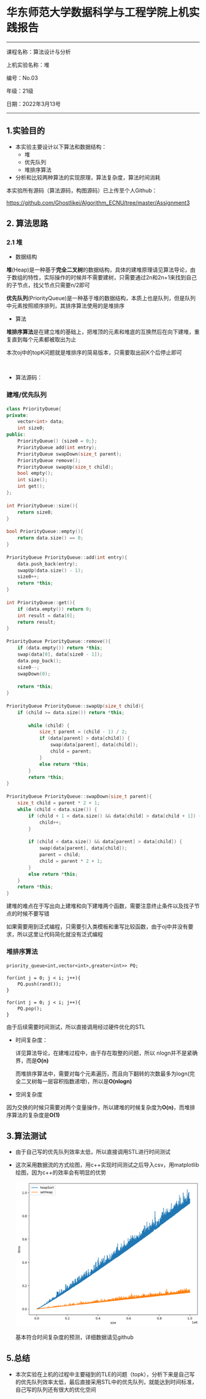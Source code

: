 # **华东师范大学数据科学与工程学院上机实践报告**

***

课程名称：算法设计与分析      

上机实验名称：堆   

编号：No.03

年级：21级         

日期：2022年3月13号

***

## 1.实验目的

- 本实验主要设计以下算法和数据结构：
  - 堆 
  - 优先队列
  - 堆排序算法
- 分析和比较两种算法的实现原理，算法复杂度，算法时间消耗

本实验所有源码（算法源码，构图源码）已上传至个人Github：

https://github.com/Ghostlikei/Algorithm_ECNU/tree/master/Assignment3

## 2. 算法思路

### 2.1 堆

- 数据结构

​      **堆**(Heap)是一种基于**完全二叉树**的数据结构，具体的建堆原理请见算法导论，由于数组的特性，实际操作的时候并不需要建树，只需要通过2n和2n+1来找到自己的子节点，找父节点只需要n/2即可

​	  **优先队列**(PriorityQueue)是一种基于堆的数据结构，本质上也是队列，但是队列中元素按照顺序排列，其排序算法使用的是堆排序

- 算法

​	  **堆排序算法**是在建立堆的基础上，把堆顶的元素和堆底的互换然后在向下建堆，重复直到每个元素都被取出为止

​      本次oj中的topK问题就是堆排序的简易版本，只需要取出前K个后停止即可

​      

- 算法源码：

### 建堆/优先队列

```cpp
class PriorityQueue{
private:
    vector<int> data;
    int size0;
public:
    PriorityQueue() {size0 = 0;};
    PriorityQueue add(int entry);
    PriorityQueue swapDown(size_t parent);
    PriorityQueue remove();
    PriorityQueue swapUp(size_t child);
    bool empty();
    int size();
    int get(); 
};

int PriorityQueue::size(){
    return size0;
}

bool PriorityQueue::empty(){
    return data.size() == 0;
}

PriorityQueue PriorityQueue::add(int entry){
    data.push_back(entry);
    swapUp(data.size() - 1);
    size0++;
    return *this;
}

int PriorityQueue::get(){
    if (data.empty()) return 0;
    int result = data[0];   
    return result;
}

PriorityQueue PriorityQueue::remove(){
    if (data.empty()) return *this;
    swap(data[0], data[size0 - 1]);
    data.pop_back();
    size0--;
    swapDown(0);
    
    return *this;
}

PriorityQueue PriorityQueue::swapUp(size_t child){
    if (child >= data.size()) return *this;
		
		while (child) {
            size_t parent = (child - 1) / 2;
			if (data[parent] > data[child]) {
				swap(data[parent], data[child]);
				child = parent;
			}
			else return *this;
        }
        return *this;
}

PriorityQueue PriorityQueue::swapDown(size_t parent){
    size_t child = parent * 2 + 1;
	while (child < data.size()) {
		if (child + 1 < data.size() && data[child] > data[child + 1]) {
			child++;
		}
 
		if (child < data.size() && data[parent] > data[child]) {
			swap(data[parent], data[child]);
			parent = child;
			child = parent * 2 + 1;
		}
		else return *this;
    }			
    return *this;
}
```

建堆的难点在于写出向上建堆和向下建堆两个函数，需要注意终止条件以及找子节点的时候不要写错

如果需要用到泛式编程，只需要引入类模板和重写比较函数，由于oj中并没有要求，所以这里让代码简化就没有泛式编程

### 堆排序算法

```
priority_queue<int,vector<int>,greater<int>> PQ;
        
for(int j = 0; j < i; j++){
	PQ.push(rand());
}

for(int j = 0; j < i; j++){
    PQ.pop();
}
```

由于后续需要时间测试，所以直接调用经过硬件优化的STL



- 时间复杂度：

  详见算法导论，在建堆过程中，由于存在取整的问题，所以 nlogn并不是紧确界，而是**O(n)**

  而堆排序算法中，需要对每个元素遍历，而且向下翻转的次数最多为logn(完全二叉树每一层容积指数递增)，所以是**O(nlogn)**



- 空间复杂度

​	  因为交换的时候只需要对两个变量操作，所以建堆的时候复杂度为**O(n)**，而堆排序算法的复杂度是**O(1)**



## 3.算法测试

- 由于自己写的优先队列效率太低，所以直接调用STL进行时间测试

- 这次采用数据流的方式绘图，用c++实现时间测试之后导入csv，用matplotlib绘图，因为c++的效率会有明显的优势

  

  ![img02.png](https://github.com/Ghostlikei/Algorithm_ECNU/blob/master/Assignment3/img02.png?raw=true)

  基本符合时间复杂度的预测，详细数据请见github



## 5.总结

- 本次实验在上机的过程中主要碰到的TLE的问题（topk），分析下来是自己写的优先队列效率太低，最后直接采用STL中的优先队列，就能达到时间标准，自己写的队列还有很大的优化空间
















​	  



















​    


